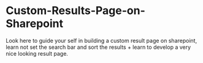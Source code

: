 # Custom-Results-Page-on-Sharepoint
Look here to guide your self in building  a custom result page on sharepoint, learn not set the search bar and sort the results + learn to develop a very nice looking result page.
